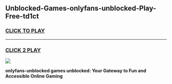 
## Unblocked-Games-onlyfans-unblocked-Play-Free-td1ct
<h3>
<a href="https://premium76.site?title=onlyfans-unblocked&ref=19M">CLICK TO PLAY</a></h3>
<hr>

<h3>
<a href="https://premium76.site?title=onlyfans-unblocked&ref=19M">CLICK 2 PLAY</a>
  
</h3>

<a href="https://premium76.site?title=onlyfans-unblocked&ref=19M"><img src="https://clearcache.store/games.png"></a>


**onlyfans-unblocked games unblocked: Your Gateway to Fun and Accessible Online Gaming**
